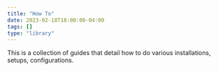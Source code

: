 ```yaml
---
title: "How To"
date: 2023-02-18T18:00:00-04:00
tags: []
type: "library"
---
```

This is a collection of guides that detail how to do various installations, setups, configurations.